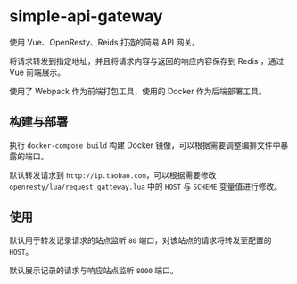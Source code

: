 # simple-api-gateway

使用 Vue、OpenResty、Reids 打造的简易 API 网关。

将请求转发到指定地址，并且将请求内容与返回的响应内容保存到 Redis ，通过 Vue 前端展示。

使用了 Webpack 作为前端打包工具，使用的 Docker 作为后端部署工具。

## 构建与部署

执行 `docker-compose build` 构建 Docker 镜像，可以根据需要调整编排文件中暴露的端口。

默认转发请求到 `http://ip.taobao.com`，可以根据需要修改 `openresty/lua/request_gatteway.lua` 中的 `HOST` 与 `SCHEME` 变量值进行修改。

## 使用

默认用于转发记录请求的站点监听 `80` 端口，对该站点的请求将转发至配置的 `HOST`。

默认展示记录的请求与响应站点监听 `8000` 端口。